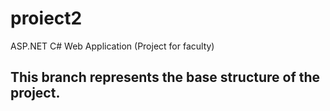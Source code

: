 # proiect2
ASP.NET C# Web Application (Project for faculty)


## This branch represents the base structure of the project.